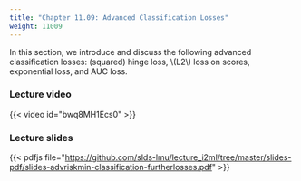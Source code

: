 ```yaml
---
title: "Chapter 11.09: Advanced Classification Losses"
weight: 11009
---
```

In this section, we introduce and discuss the following advanced classification losses: (squared) hinge loss, \\(L2\\) loss on scores, exponential loss, and AUC loss. 

<!--more-->

### Lecture video

{{< video id="bwq8MH1Ecs0" >}}

### Lecture slides

{{< pdfjs file="https://github.com/slds-lmu/lecture_i2ml/tree/master/slides-pdf/slides-advriskmin-classification-furtherlosses.pdf" >}}
